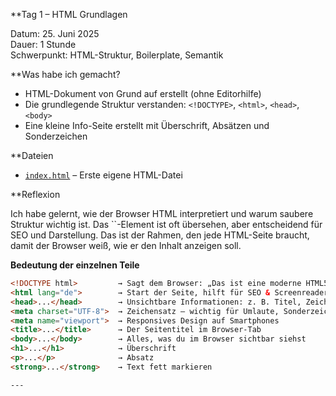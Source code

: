 **Tag 1 – HTML Grundlagen

Datum: 25. Juni 2025  
Dauer: 1 Stunde  
Schwerpunkt: HTML-Struktur, Boilerplate, Semantik

**Was habe ich gemacht?

- HTML-Dokument von Grund auf erstellt (ohne Editorhilfe)
- Die grundlegende Struktur verstanden: `<!DOCTYPE>`, `<html>`, `<head>`, `<body>`
- Eine kleine Info-Seite erstellt mit Überschrift, Absätzen und Sonderzeichen

**Dateien
- [`index.html`](./index.html) – Erste eigene HTML-Datei

**Reflexion
<p>
Ich habe gelernt, wie der Browser HTML interpretiert und warum saubere Struktur wichtig ist. Das `<head>`-Element ist oft übersehen, aber entscheidend für SEO und Darstellung.
Das ist der Rahmen, den jede HTML-Seite braucht, damit der Browser weiß, wie er den Inhalt anzeigen soll.

**Bedeutung der einzelnen Teile**

```html
<!DOCTYPE html>         → Sagt dem Browser: „Das ist eine moderne HTML5-Seite“
<html lang="de">        → Start der Seite, hilft für SEO & Screenreader
<head>...</head>        → Unsichtbare Informationen: z. B. Titel, Zeichencodierung
<meta charset="UTF-8">  → Zeichensatz – wichtig für Umlaute, Sonderzeichen
<meta name="viewport">  → Responsives Design auf Smartphones
<title>...</title>      → Der Seitentitel im Browser-Tab
<body>...</body>        → Alles, was du im Browser sichtbar siehst
<h1>...</h1>            → Überschrift
<p>...</p>              → Absatz
<strong>...</strong>    → Text fett markieren

---